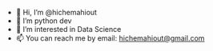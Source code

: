 - 👋 Hi, I’m @hichemahiout
- 👀 I’m python dev
- 🌱 I’m interested in Data Science
- 📫 You can reach me by email: hichemahiout@gmail.com

<!---
hichemahiout/hichemahiout is a ✨ special ✨ repository because its `README.md` (this file) appears on your GitHub profile.
You can click the Preview link to take a look at your changes.
--->
